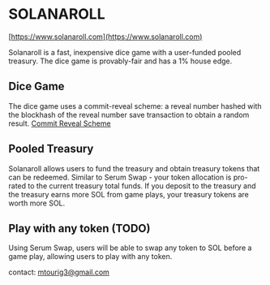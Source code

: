 # SOLANAROLL

[https://www.solanaroll.com](https://www.solanaroll.com)

Solanaroll is a fast, inexpensive dice game with a user-funded pooled treasury. 
The dice game is provably-fair and has a 1% house edge.

## Dice Game

The dice game uses a commit-reveal scheme: a reveal number hashed with the blockhash of the reveal number save transaction to obtain a random result. 
[Commit Reveal Scheme](https://medium.com/gitcoin/commit-reveal-scheme-on-ethereum-25d1d1a25428)

## Pooled Treasury

Solanaroll allows users to fund the treasury and obtain treasury tokens that can be redeemed.
Similar to Serum Swap - your token allocation is pro-rated to the current treasury total funds.
If you deposit to the treasury and the treasury earns more SOL from game plays, your treasury tokens are worth more SOL.

## Play with any token (TODO)

Using Serum Swap, users will be able to swap any token to SOL before a game play, allowing users to play with any token.

contact:
mtourig3@gmail.com